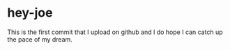 # hey-joe
This is the first commit that I upload on github and I do hope I can catch up the pace of my dream.
